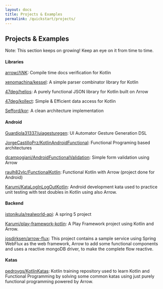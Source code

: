 ```yaml
---
layout: docs
title: Projects & Examples
permalink: /quickstart/projects/
---
```


## Projects & Examples

Note: This section keeps on growing! Keep an eye on it from time to time.

#### Libraries

[arrow/ΛNK](https://github.com/arrow-kt/ank/): Compile time docs verification for Kotlin

[xenomachina/kessel](https://github.com/xenomachina/kessel): A simple parser combinator library for Kotlin

[47deg/helios](https://github.com/47deg/helios): A purely functional JSON library for Kotlin built on Λrrow

[47deg/kollect](https://github.com/47deg/kollect): Simple & Efficient data access for Kotlin

[Sefford/kor](https://github.com/Sefford/kor): A clean architecture implementation

#### Android

[Guardiola31337/uiagesturegen](https://github.com/Guardiola31337/uiagesturegen): UI Automator Gesture Generation DSL

[JorgeCastilloPrz/KotlinAndroidFunctional](https://github.com/JorgeCastilloPrz/KotlinAndroidFunctional): Functional Programing based architectures

[dcampogiani/AndroidFunctionalValidation](https://github.com/dcampogiani/AndroidFunctionalValidation): Simple form validation using Arrow

[raulh82vlc/FunctionalKotlin](https://github.com/raulh82vlc/FunctionalKotlin): Functional Kotlin with Arrow (project done for Android)

[Karumi/KataLogInLogOutKotlin](https://github.com/Karumi/KataLogInLogOutKotlin/): Android development kata used to practice unit testing with test doubles in Kotlin using also Arrow.

#### Backend

[istonikula/realworld-api](https://github.com/istonikula/realworld-api): A spring 5 project

[Karumi/play-framework-kotlin](https://github.com/Karumi/play-framework-kotlin): A Play Framework project using Kotlin and Arrow.

[josdirksen/arrow-flux](https://github.com/josdirksen/arrow-flux): This project contains a sample service using Spring WebFlux as the web framework, Arrow to add some functional components and uses a reactive mongoDB driver, to make the complete flow reactive.

#### Katas

[pedrovgs/KotlinKatas](https://github.com/pedrovgs/KotlinKatas): Kotlin training repository used to learn Kotlin and Functional Programming by solving some common katas using just purely functional programming powered by Arrow.
